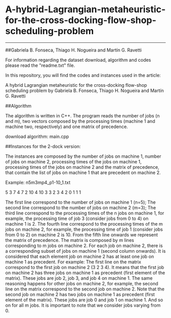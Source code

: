 # A-hybrid-Lagrangian-metaheuristic-for-the-cross-docking-flow-shop-scheduling-problem
___________________________________________________________________________________________________________________________________
##Gabriela B. Fonseca, Thiago H. Nogueira and Martín G. Ravetti

For information regarding the dataset download, algorithm and codes please read the "readme.txt" file.

In this repository, you will find the codes and instances used in the article:

A hybrid Lagrangian metaheuristic for the cross-docking flow-shop scheduling problem by Gabriela B. Fonseca, Thiago H. Nogueira and Martín G. Ravetti

##Algorithm

The algorithm is written in C++. The program reads the number of jobs (n and m), two vectors composed by the processing times (machine 1 and
machine two, respectively) and one matrix of precedence.

download algorithm: main.cpp

##Instances for the 2-dock version:

The instances are composed by the number of jobs on machine 1, number of jobs on machine 2, processing times of the jobs on machine  1, 
processing times of the jobs on machine 2 and the matrix of precedence, that contain the list of jobs on machine 1 that are precedent on machine 2.

Example: n5m3mp4_p1-10_1.txt

5
3
7 4 7 2 10 
4 10 3 
3 2 3 4 
2 0 1 
1 1 


The first line correspond to the number of jobs on machine 1 (n=5);
The second line correspond to the number of jobs on machine 2 (m=3);
The third line correspond to the processing times of the n jobs on machine  1, for example, the processing time of job 3 (consider jobs from 0 to 4) on machine 1 is 2.
The fourth line correspond to the processing times of the m jobs on machine  2, for example, the processing time of job 1 (consider jobs from 0 to 2) on machine 2 is 10.
From the fifth line onwards we represent the matrix of precedence. The matrix is composed by m lines corresponding to m jobs on machine 2. 
For each job on machine 2, there is a corresponding subset of jobs on machine 1 (second column onwards). It is considered that each element job on machine 2 has at least one job on 
machine 1 as precedent. 
For example: The first line on the matrix correspond to the first job on machine 2 (3 2 3 4). It means that the first job on machine 2 has three jobs on machine 1 
as precedent (first element of the matrix). These jobs are job 2, job 3, and job 4 on machine 1. The same reasoning happens for other jobs on machine 2, for example, 
the second line on the matrix correspond to the second job on machine 2. Note that the second job on machine 2 has two jobs on machine 1 
as precedent (first element of the matrix). These jobs are job 0 and job 1 on machine 1. And so on for all m jobs.
It is important to note that we consider jobs varying from 0.
